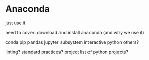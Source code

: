 # Anaconda

just use it.

need to cover:
download and install anaconda (and why we use it)

conda
pip
pandas
jupyter
subsystem
interactive python
others?

linting?  standard practices? project list of python projects?
